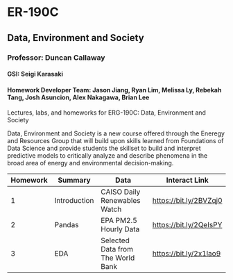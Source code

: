 # ER-190C

## Data, Environment and Society

### Professor: Duncan Callaway
#### GSI: Seigi Karasaki
#### Homework Developer Team: Jason Jiang, Ryan Lim, Melissa Ly, Rebekah Tang, Josh Asuncion, Alex Nakagawa, Brian Lee

Lectures, labs, and homeworks for ERG-190C: Data, Environment and Society

Data, Environment and Society is a new course offered through the Eneregy and Resources Group that will build upon skills learned from Foundations of Data Science and provide students the skillset to build and interpret predictive models to critically analyze and describe phenomena in the broad area of energy and environmental decision-making.

| Homework | Summary          | Data                                                | Interact Link          |
|----------|------------------| ----------------------------------------------------|------------------------|
|    1     |  Introduction    | CAISO Daily Renewables Watch                        | https://bit.ly/2BVZqj0 |
|    2     |  Pandas          | EPA PM2.5 Hourly Data                               | https://bit.ly/2QeIsPY |
|    3     |  EDA             | Selected Data from The World Bank                   | https://bit.ly/2x1lao9 |
